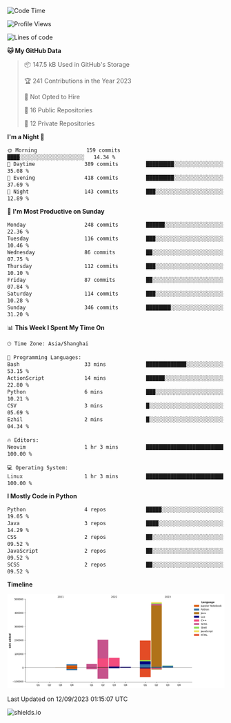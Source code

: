 <!--START_SECTION:waka-->
![Code Time](http://img.shields.io/badge/Code%20Time-332%20hrs%2035%20mins-blue)

![Profile Views](http://img.shields.io/badge/Profile%20Views-0-blue)

![Lines of code](https://img.shields.io/badge/From%20Hello%20World%20I%27ve%20Written-1.0%20million%20lines%20of%20code-blue)

**🐱 My GitHub Data** 

> 📦 147.5 kB Used in GitHub's Storage 
 > 
> 🏆 241 Contributions in the Year 2023
 > 
> 🚫 Not Opted to Hire
 > 
> 📜 16 Public Repositories 
 > 
> 🔑 12 Private Repositories 
 > 
**I'm a Night 🦉** 

```text
🌞 Morning                159 commits         ████░░░░░░░░░░░░░░░░░░░░░   14.34 % 
🌆 Daytime                389 commits         █████████░░░░░░░░░░░░░░░░   35.08 % 
🌃 Evening                418 commits         █████████░░░░░░░░░░░░░░░░   37.69 % 
🌙 Night                  143 commits         ███░░░░░░░░░░░░░░░░░░░░░░   12.89 % 
```
📅 **I'm Most Productive on Sunday** 

```text
Monday                   248 commits         ██████░░░░░░░░░░░░░░░░░░░   22.36 % 
Tuesday                  116 commits         ███░░░░░░░░░░░░░░░░░░░░░░   10.46 % 
Wednesday                86 commits          ██░░░░░░░░░░░░░░░░░░░░░░░   07.75 % 
Thursday                 112 commits         ███░░░░░░░░░░░░░░░░░░░░░░   10.10 % 
Friday                   87 commits          ██░░░░░░░░░░░░░░░░░░░░░░░   07.84 % 
Saturday                 114 commits         ███░░░░░░░░░░░░░░░░░░░░░░   10.28 % 
Sunday                   346 commits         ████████░░░░░░░░░░░░░░░░░   31.20 % 
```


📊 **This Week I Spent My Time On** 

```text
🕑︎ Time Zone: Asia/Shanghai

💬 Programming Languages: 
Bash                     33 mins             █████████████░░░░░░░░░░░░   53.15 % 
ActionScript             14 mins             ██████░░░░░░░░░░░░░░░░░░░   22.80 % 
Python                   6 mins              ███░░░░░░░░░░░░░░░░░░░░░░   10.21 % 
CSV                      3 mins              █░░░░░░░░░░░░░░░░░░░░░░░░   05.69 % 
Ezhil                    2 mins              █░░░░░░░░░░░░░░░░░░░░░░░░   04.34 % 

🔥 Editors: 
Neovim                   1 hr 3 mins         █████████████████████████   100.00 % 

💻 Operating System: 
Linux                    1 hr 3 mins         █████████████████████████   100.00 % 
```

**I Mostly Code in Python** 

```text
Python                   4 repos             █████░░░░░░░░░░░░░░░░░░░░   19.05 % 
Java                     3 repos             ████░░░░░░░░░░░░░░░░░░░░░   14.29 % 
CSS                      2 repos             ██░░░░░░░░░░░░░░░░░░░░░░░   09.52 % 
JavaScript               2 repos             ██░░░░░░░░░░░░░░░░░░░░░░░   09.52 % 
SCSS                     2 repos             ██░░░░░░░░░░░░░░░░░░░░░░░   09.52 % 
```



**Timeline**

![Lines of Code chart](https://raw.githubusercontent.com/kopp4/kopp4/main/assets/bar_graph.png)


 Last Updated on 12/09/2023 01:15:07 UTC
<!--END_SECTION:waka-->
![shields.io](https://img.shields.io/github/commit-activity/w/kopp4/kopp4?color=g&label=abusing%20bot&style=flat-square)
